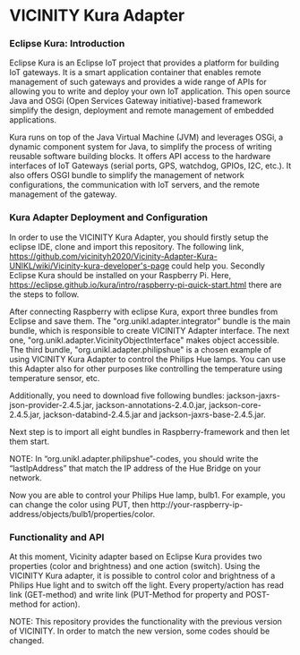 # VICINITY Kura Adapter

### Eclipse Kura: Introduction
Eclipse Kura is an Eclipse IoT project that provides a platform for building IoT gateways. It is a smart application container that enables remote management of such gateways and provides a wide range of APIs for allowing you to write and deploy your own IoT application. This open source Java and OSGi (Open Services Gateway initiative)-based framework simplify the design, deployment and remote management of embedded applications.

Kura runs on top of the Java Virtual Machine (JVM) and leverages OSGi, a dynamic component system for Java, to simplify the process of writing reusable software building blocks. It offers API access to the hardware interfaces of IoT Gateways (serial ports, GPS, watchdog, GPIOs, I2C, etc.). It also offers OSGI bundle to simplify the management of network configurations, the communication with IoT servers, and the remote management of the gateway.

### Kura Adapter Deployment and Configuration
In order to use the VICINITY Kura Adapter, you should firstly setup the eclipse IDE, clone and import this repository. The following link, https://github.com/vicinityh2020/Vicinity-Adapter-Kura-UNIKL/wiki/Vicinity-kura-developer's-page could help you. Secondly Eclipse Kura should be installed on your Raspberry Pi. Here, https://eclipse.github.io/kura/intro/raspberry-pi-quick-start.html there are the steps to follow. 

After connecting Raspberry with eclipse Kura, export three bundles from Eclipse and save them. The "org.unikl.adapter.integrator" bundle is the main bundle, which is responsible to create VICINITY Adapter interface. The next one, "org.unikl.adapter.VicinityObjectInterface" makes object accessible. The third bundle, "org.unikl.adapter.philipshue" is a chosen example of using VICINITY Kura Adapter to control the Philips Hue lamps. You can use this Adapter also for other purposes like controlling the temperature using temperature sensor, etc. 

Additionally, you need to download five following bundles: jackson-jaxrs-json-provider-2.4.5.jar, jackson-annotations-2.4.0.jar, jackson-core-2.4.5.jar, jackson-databind-2.4.5.jar and jackson-jaxrs-base-2.4.5.jar.

Next step is to import all eight bundles in Raspberry-framework and then let them start.

NOTE: In “org.unikl.adapter.philipshue”-codes, you should write the “lastIpAddress” that match the IP address of the Hue Bridge on your network.

Now you are able to control your Philips Hue lamp, bulb1. For example, you can change the color using PUT, then http://your-raspberry-ip-address/objects/bulb1/properties/color.

### Functionality and API
At this moment, Vicinity adapter based on Eclipse Kura provides two properties (color and brightness) and one action (switch). Using the VICINITY Kura adapter, it is possible to control color and brightness of a Philips Hue light and to switch off the light. Every property/action has read link (GET-method) and write link (PUT-Method for property and POST-method for action).

NOTE: This repository provides the functionality with the previous version of VICINITY. In order to match the new version, some codes should be changed.
